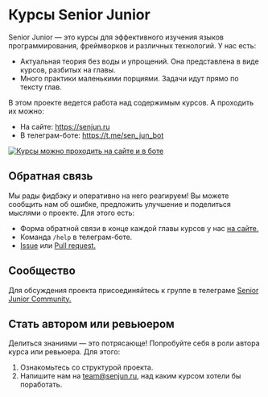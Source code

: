 # Курсы Senior Junior

Senior Junior — это курсы для эффективного изучения языков программирования, фреймворков и различных технологий. У нас есть:
- Актуальная теория без воды и упрощений. Она представлена в виде курсов, разбитых на главы.
- Много практики маленькими порциями. Задачи идут прямо по тексту глав.

В этом проекте ведется работа над содержимым курсов. А проходить их можно:
- На сайте: https://senjun.ru
- В телеграм-боте: https://t.me/sen_jun_bot

[![Курсы можно проходить на сайте и в боте](https://github.com/mapsme/just_gtfs/blob/add-the-most-important-readers/docs/logo.jpeg)](https://github.com/mapsme/just_gtfs)

## Обратная связь

Мы рады фидбэку и оперативно на него реагируем! Вы можете сообщить нам об ошибке, предложить улучшение и поделиться мыслями о проекте. Для этого есть:
- Форма обратной связи в конце каждой главы курсов у нас [на сайте.](https://senjun.ru/courses/)
- Команда `/help` в телеграм-боте.
- [Issue](https://github.com/senjun-team/senjun-courses/issues) или [Pull request.](https://github.com/senjun-team/senjun-courses/pulls)

## Сообщество

Для обсуждения проекта присоединяйтесь к группе в телеграме [Senior Junior Community.](https://t.me/senjun_feedback)

## Стать автором или ревьюером

Делиться знаниями — это потрясающе! Попробуйте себя в роли автора курса или ревьюера. Для этого:
1. Ознакомьтесь со структурой проекта.
2. Напишите нам на team@senjun.ru, над каким курсом хотели бы поработать.

